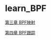 # learn_BPF
[第三章 BPF映射](chapter-3/chapter-3.md ':include :type=code')

[第四章 BPF跟踪](chapter-4/chapter-4.md ':include :type=code')